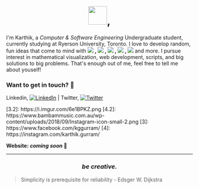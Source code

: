 <h1 align='center'><img src="https://raw.githubusercontent.com/MartinHeinz/MartinHeinz/master/wave.gif" width="50px"><b>,</b></h1>

I'm Karthik, a *Computer & Software Engineering* Undergraduate student, currently studying at Ryerson University, Toronto. I love to develop random, fun ideas that come to mind with **![](https://img.shields.io/badge/Python-grey?logo=python&style=flat-square) , ![](https://img.shields.io/badge/Java-grey?logo=java&style=flat-square) , ![](https://img.shields.io/badge/JavaScript-grey?logo=javascript&style=flat-square) , ![](https://img.shields.io/badge/HTML-grey?logo=html5&style=flat-square) , ![](https://img.shields.io/badge/CSS-grey?logo=css3&style=flat-square)** and more. I pursue interest in mathematical visualization, web development, scripts, and big solutions to big problems. That's enough out of me, feel free to tell me about youself!

### Want to get in touch? :speech_balloon:

Linkedin, [![LinkedIn][1.2]][1] | Twitter, [![Twitter][2.2]][2]

[1.2]: https://raw.githubusercontent.com/MartinHeinz/MartinHeinz/master/linkedin-3-16.png
[2.2]: http://i.imgur.com/wWzX9uB.png
<!-->
[3.2]: https://i.imgur.com/6e1BPKZ.png
[4.2]: https://www.bambammusic.com.au/wp-content/uploads/2018/09/Instagram-icon-small-2.png
<!-->
[1]: https://www.linkedin.com/in/kggurram/
[2]: https://twitter.com/kggurram/
<!-->
[3]: https://www.facebook.com/kggurram/
[4]: https://instagram.com/karthik.gurram/
<!-->

**Website: <i> coming soon </i>:pray:**

<!--
## Currently working on... :zzz:

<dl>
	<dt>R2-D2</dt>
	<dd> Finishing up</dd>

	<dt>Personal Website</dt>
	<dd>HTML, CSS, Jekyll</dd>

	<dt>ML Project</dt>
	<dd>&#128064</dd>

	<dt>Python Scripts</dt>
	<dd>I love to automate and code random algorithms that come to mind</dd>
	</dl>
-->

<!--
	## Everyone loves stats... here are some of mine :chart_with_upwards_trend:
	<div  class="container"  style="display: flex; height: 100px;">
		<a href="https://github.com/kggurram/">
		  	<img align="left" src="https://github-readme-stats.vercel.app/api?username=kggurram&hide=prs,issues&theme=nord&show_icons=true&line_height=27&count_private=true" alt="Karthik's GitHub Stats" />
		</a>
	</div>
	<div  style="width: 50%;">
		<img src="https://github-readme-stats.vercel.app/api/wakatime?username=kggurram" align= "center" style="width:100%">
	</div>
-->
<!--
	## Repos I'm proud of :fire:

	[![Repo Card](https://github-readme-stats.vercel.app/api/pin/?username=kggurram&repo=R2-D2&theme=nord)](https://github.com/kggurram/R2-D2)

	#### _Lots of ideas in development, coming soon!_
-->
---
<h3  align='center'><i>be creative.</i></h3>

> Simplicity is prerequisite for reliability - Edsger W. Dijkstra